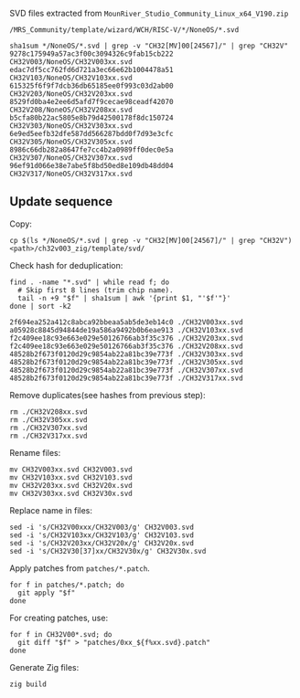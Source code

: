 SVD files extracted from `MounRiver_Studio_Community_Linux_x64_V190.zip`

`/MRS_Community/template/wizard/WCH/RISC-V/*/NoneOS/*.svd`

```shell
sha1sum */NoneOS/*.svd | grep -v "CH32[MV]00[24567]/" | grep "CH32V"
9278c175949a57ac3f00c3094326c9fab15cb222  CH32V003/NoneOS/CH32V003xx.svd
edac7df5cc762fd6d721a3ec66e62b1004478a51  CH32V103/NoneOS/CH32V103xx.svd
615325f6f9f7dcb36db65185ee0f993c03d2ab00  CH32V203/NoneOS/CH32V203xx.svd
8529fd0ba4e2ee6d5afd7f9cecae98ceadf42070  CH32V208/NoneOS/CH32V208xx.svd
b5cfa80b22ac5805e8b79d42500178f8dc150724  CH32V303/NoneOS/CH32V303xx.svd
6e9ed5eefb32dfe587dd566287bdd0f7d93e3cfc  CH32V305/NoneOS/CH32V305xx.svd
8986c66db282a8647fe7cc4b2a0989ff0dec0e5a  CH32V307/NoneOS/CH32V307xx.svd
96ef91d066e38e7abe5f8bd50ed8e109db48dd04  CH32V317/NoneOS/CH32V317xx.svd
```

## Update sequence

Copy:

```shell
cp $(ls */NoneOS/*.svd | grep -v "CH32[MV]00[24567]/" | grep "CH32V") <path>/ch32v003_zig/template/svd/
```

Check hash for deduplication:

```shell
find . -name "*.svd" | while read f; do
  # Skip first 8 lines (trim chip name).
  tail -n +9 "$f" | sha1sum | awk '{print $1, "'$f'"}'
done | sort -k2

2f694ea252a412c8abca92bbeaa5ab5de3eb14c0 ./CH32V003xx.svd
a05928c8845d94844de19a586a9492b0b6eae913 ./CH32V103xx.svd
f2c409ee18c93e663e029e50126766ab3f35c376 ./CH32V203xx.svd
f2c409ee18c93e663e029e50126766ab3f35c376 ./CH32V208xx.svd
48528b2f673f0120d29c9854ab22a81bc39e773f ./CH32V303xx.svd
48528b2f673f0120d29c9854ab22a81bc39e773f ./CH32V305xx.svd
48528b2f673f0120d29c9854ab22a81bc39e773f ./CH32V307xx.svd
48528b2f673f0120d29c9854ab22a81bc39e773f ./CH32V317xx.svd
```

Remove duplicates(see hashes from previous step):

```shell
rm ./CH32V208xx.svd
rm ./CH32V305xx.svd
rm ./CH32V307xx.svd
rm ./CH32V317xx.svd
```

Rename files:

```shell
mv CH32V003xx.svd CH32V003.svd
mv CH32V103xx.svd CH32V103.svd
mv CH32V203xx.svd CH32V20x.svd
mv CH32V303xx.svd CH32V30x.svd
```

Replace name in files:

```shell
sed -i 's/CH32V00xxx/CH32V003/g' CH32V003.svd
sed -i 's/CH32V103xx/CH32V103/g' CH32V103.svd
sed -i 's/CH32V203xx/CH32V20x/g' CH32V20x.svd
sed -i 's/CH32V30[37]xx/CH32V30x/g' CH32V30x.svd
```

Apply patches from `patches/*.patch`.

```shell
for f in patches/*.patch; do
  git apply "$f"
done
```

For creating patches, use:

```shell
for f in CH32V00*.svd; do
  git diff "$f" > "patches/0xx_${f%xx.svd}.patch"
done
```

Generate Zig files:

```shell
zig build
```

